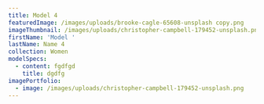 ```yaml
---
title: Model 4
featuredImage: /images/uploads/brooke-cagle-65608-unsplash copy.png
imageThumbnail: /images/uploads/christopher-campbell-179452-unsplash.png
firstName: 'Model '
lastName: Name 4
collection: Women
modelSpecs:
  - content: fgdfgd
    title: dgdfg
imagePortfolio:
  - image: /images/uploads/christopher-campbell-179452-unsplash.png
---
```


